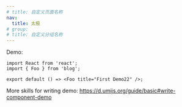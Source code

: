 ```yaml
---
# title: 自定义页面名称
nav:
  title: 太极
# group:
# title: 自定义分组名称
---
```


Demo:

```tsx
import React from 'react';
import { Foo } from 'blog';

export default () => <Foo title="First Demo22" />;
```

More skills for writing demo: https://d.umijs.org/guide/basic#write-component-demo
